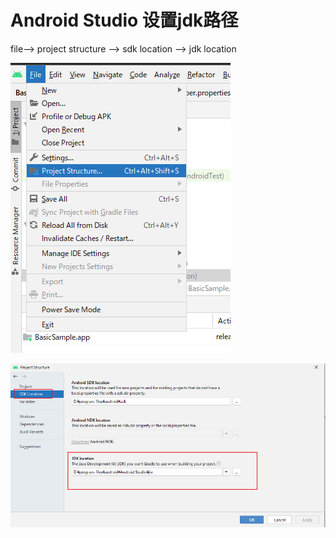 # Android Studio 设置jdk路径

file--> project structure --> sdk location --> jdk location

![image-20220630204440103](.\设置.assets\image-20220630204440103.png)



![image-20220630204527461](.\设置.assets\image-20220630204527461.png)

